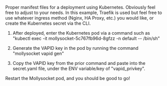 Proper manifest files for a deployment using Kubernetes. Obviously feel free to adjust to your needs. In this example, Traefik is used but feel free to use whatever ingress method (Nginx, HA Proxy, etc.) you would like, or create the Kubernetes secret via the CLI.

1. After deployed, enter the Kubernetes pod via a command such as "kubectl exec -it mollysocket-5c767fb96d-8gfzz -n default -- /bin/sh"

2. Generate the VAPID key in the pod by running the command "mollysocket vapid gen"

3. Copy the VAPID key from the prior command and paste into the secret.yaml file, under the ENV variable/key of "vapid_privkey".

Restart the Mollysocket pod, and you should be good to go!

